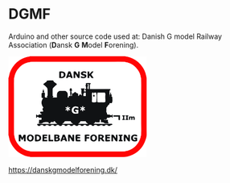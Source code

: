# DGMF
Arduino and other source code used at: Danish G model Railway Association (**D**ansk **G** **M**odel **F**orening).

<img src="https://github.com/MTD2A/DGMF/blob/main/billeder/DGMF-logo.jpg" height="200">

https://danskgmodelforening.dk/

